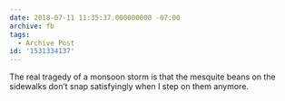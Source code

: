 ```yaml
---
date: 2018-07-11 11:35:37.000000000 -07:00
archive: fb
tags: 
  - Archive Post
id: '1531334137'
---
```


The real tragedy of a monsoon storm is that the mesquite beans on the sidewalks don’t snap satisfyingly when I step on them anymore.
